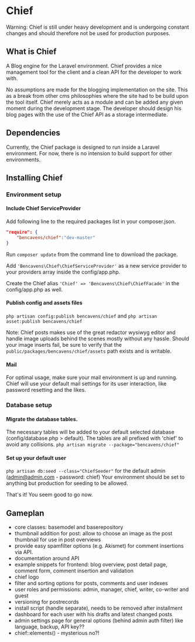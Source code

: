 # Chief #

Warning: Chief is still under heavy development and is undergoing constant changes and should therefore not be used for production purposes.

## What is Chief
A Blog engine for the Laravel environment. Chief provides a nice management tool for the client and a clean API for the developer to work with. 

No assumptions are made for the blogging implementation on the site. 
This as a break from other cms philosophies where the site had to be build upon the tool itself. Chief merely acts as a module and can be added any given moment during the development stage. The developer should design his blog pages with the use of the Chief API as a storage intermediate.  

## Dependencies
Currently, the Chief package is designed to run inside a Laravel environment. For now, there is no intension to build support for other environments.

## Installing Chief

### Environment setup

#### Include Chief ServiceProvider
Add following line to the required packages list in your composer.json.

```json
"require": {
    "bencavens/chief":"dev-master"
}
```

Run `composer update` from the command line to download the package.

Add `'Bencavens\Chief\ChiefServiceProvider'` as a new service provider to your providers array inside the config/app.php.

Create the Chief alias `'Chief'	=> 'Bencavens\Chief\ChiefFacade'` in the config/app.php as well.


#### Publish config and assets files
`php artisan config:publish bencavens/chief` and 
`php artisan asset:publish bencavens/chief`

Note: Chief posts makes use of the great redactor wysiwyg editor and handle image uploads behind the scenes mostly without any hassle. 
Should your image inserts fail, be sure to verify that the `public/packages/bencavens/chief/assets` path exists and is writable. 

#### Mail
For optimal usage, make sure your mail environment is up and running. 
Chief will use your default mail settings for its user interaction, like password resetting and the likes.


### Database setup

#### Migrate the database tables.
The necessary tables will be added to your default selected database (config/database.php > default). 
The tables are all prefixed with 'chief' to avoid any collisions.
`php artisan migrate --package="bencavens/chief"`

#### Set up your default user
`php artisan db:seed --class="ChiefSeeder"` for the default admin (admin@admin.com - password: chief)
Your environment should be set to anything but production for seeding to be allowed.

That's it! You seem good to go now.

## Gameplan

- core classes: basemodel and baserepository
- thumbnail addition for post: allow to choose an image as the post thumbnail for use in post overviews
- provide easy spamfilter options (e.g. Akismet) for comment insertions via API. 
- documentation around API
- example snippets for frontend: blog overview, post detail page, comment form, comment insertion and validation
- chief logo
- filter and sorting options for posts, comments and user indexes
- user roles and permissions: admin, manager, chief, writer, co-writer and guest
- versioning for postrecords
- install script (handle separate), needs to be removed after installment
- dashboard for each user with his drafts and latest changed posts
- admin settings page for general options (behind admin auth filter) like language, backup, API key??
- chief::elements() - mysterious no?!
